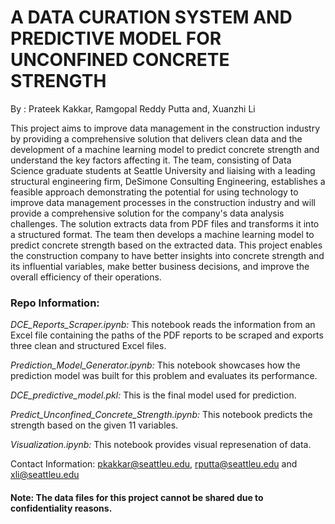 # A DATA CURATION SYSTEM AND PREDICTIVE MODEL FOR UNCONFINED CONCRETE STRENGTH

By : Prateek Kakkar, Ramgopal Reddy Putta and, Xuanzhi Li 

This project aims to improve data management in the construction industry by providing a comprehensive solution that delivers clean data and the development of a machine learning model to predict concrete strength and understand the key factors affecting it. The team, consisting of Data Science graduate students at Seattle University and liaising with a leading structural engineering firm, DeSimone Consulting Engineering, establishes a feasible approach demonstrating the potential for using technology to improve data management processes in the construction industry and will provide a comprehensive solution for the company's data analysis challenges. The solution extracts data from PDF files and transforms it into a structured format. The team then develops a machine learning model to predict concrete strength based on the extracted data. This project enables the construction company to have better insights into concrete strength and its influential variables, make better business decisions, and improve the overall efficiency of their operations.

### Repo Information:

_DCE_Reports_Scraper.ipynb:_ This notebook reads the information from an Excel file containing the paths of the PDF reports to be scraped and exports three clean and structured Excel files.

_Prediction_Model_Generator.ipynb:_ This notebook showcases how the prediction model was built for this problem and evaluates its performance.

_DCE_predictive_model.pkl:_ This is the final model used for prediction.

_Predict_Unconfined_Concrete_Strength.ipynb:_ This notebook predicts the strength based on the given 11 variables.

_Visualization.ipynb:_ This notebook provides visual represenation of data.



Contact Information: pkakkar@seattleu.edu, rputta@seattleu.edu and xli@seattleu.edu

#### Note: The data files for this project cannot be shared due to confidentiality reasons.
